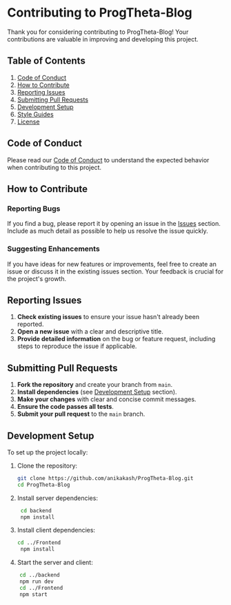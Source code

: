 # Contributing to ProgTheta-Blog

Thank you for considering contributing to ProgTheta-Blog! Your contributions are valuable in improving and developing this project.

## Table of Contents

1. [Code of Conduct](#code-of-conduct)
2. [How to Contribute](#how-to-contribute)
3. [Reporting Issues](#reporting-issues)
4. [Submitting Pull Requests](#submitting-pull-requests)
5. [Development Setup](#development-setup)
6. [Style Guides](#style-guides)
7. [License](#license)

## Code of Conduct

Please read our [Code of Conduct](CODE_OF_CONDUCT.md) to understand the expected behavior when contributing to this project.

## How to Contribute

### Reporting Bugs

If you find a bug, please report it by opening an issue in the [Issues](https://github.com/anikakash/ProgTheta-Blog/issues) section. Include as much detail as possible to help us resolve the issue quickly.

### Suggesting Enhancements

If you have ideas for new features or improvements, feel free to create an issue or discuss it in the existing issues section. Your feedback is crucial for the project's growth.

## Reporting Issues

1. **Check existing issues** to ensure your issue hasn't already been reported.
2. **Open a new issue** with a clear and descriptive title.
3. **Provide detailed information** on the bug or feature request, including steps to reproduce the issue if applicable.

## Submitting Pull Requests

1. **Fork the repository** and create your branch from `main`.
2. **Install dependencies** (see [Development Setup](#development-setup) section).
3. **Make your changes** with clear and concise commit messages.
4. **Ensure the code passes all tests**.
5. **Submit your pull request** to the `main` branch.

## Development Setup

To set up the project locally:

1. Clone the repository:
   ```sh
   git clone https://github.com/anikakash/ProgTheta-Blog.git
   cd ProgTheta-Blog

2. Install server dependencies:
   ```sh
    cd backend
    npm install
3. Install client dependencies:
   ```sh
   cd ../Frontend
    npm install
4. Start the server and client:
  ```sh
      cd ../backend
      npm run dev
      cd ../Frontend
      npm start
